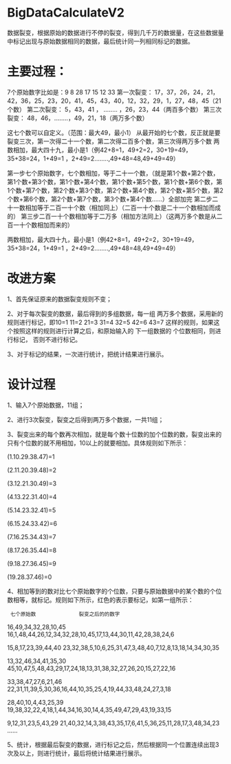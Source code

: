 # BigDataCalculateV2
数据裂变，根据原始的数据进行不停的裂变，得到几千万的数据量，在这些数据量中标记出现与原始数据相同的数据，最后统计同一列相同标记的数据。

# 主要过程：
7个原始数字比如是：9 8 28 17 15 12 33
第一次裂变：
17，37，26，24，21，42，36，25，23，20，41，45，43，40，12，32，29，1，27，48，45（21个数）
第二次裂变：
5，43，41 ， ........ ，26，23，44（两百多个数）
第三次裂变：
48，46，........，49，21，18（两万多个数）

这七个数可以自定义。（范围：最大49，最小1）
从最开始的七个数，反正就是要裂变三次，第一次得二十一个数，第二次得二百多个数，第三次得两万多个数
两数相加，最大四十九，最小是1（例42+8=1，49+2=2，30+19=49，35+38=24，1+49=1 ，2+49=2........,49+48=48,49+49=49）

第一步七个原始数字，七个数相加，等于二十一个数，（就是第1个数+第2个数，第1个数+第3个数，第1个数+第4个数，第1个数+第5个数，第1个数+第6个数，第1个数+第7个数，第2个数+第3个数，第2个数+第4个数，第2个数+第5个数，第2个数+第6个数，第2个数+第7个数，第3个数+第4个数……）全部加完
第二步二十一数相加等于二百一十个数（相加同上）（二百一十个数是二十一个数相加而成的）
第三步二百一十个数相加等于二万多（相加方法同上）（这两万多个数是从二百一十个数相加而来的）

两数相加，最大四十九，最小是1（例42+8=1，49+2=2，30+19=49，35+38=24，1+49=1 ，2+49=2........,49+48=48,49+49=49）

# 改进方案
1、首先保证原来的数据裂变规则不变；

2、对于每次裂变的数据，最后得到的多组数据，每一组 两万多个数据，采用新的规则进行标记，即10=1  11=2  21=3  31=4  32=5  42=6  43=7 这样的规则，如果这个按照这样的规则进行计算之后，和原始输入的 下一组数据的 个位数相同，则进行标记， 否则不进行标记。

3、对于标记的结果，一次进行统计，把统计结果进行展示。


# 设计过程

1、输入7个原始数据，11组；

2、进行3次裂变，裂变之后得到两万多个数据，一共11组；

3、裂变出来的每个数再次相加，就是每个数十位数的加个位数的数，裂变出来的只有个位数的就不用相加，10以上的就要相加。具体规则如下所示：

(1.10.29.38.47)=1

(2.11.20.39.48)=2

(3.12.21.30.49)=3

(4.13.22.31.40)=4

(5.14.23.32.41)=5

(6.15.24.33.42)=6

(7.16.25.34.43)=7

(8.17.26.35.44)=8

(9.18.27.36.45)=9

(19.28.37.46)=0

4、相加等到的数对比七个原始数字的个位数，只要与原始数据中的某个数的个位数相等，就标记。规则如下所示，红色的表示要标记，如第一组所示：

     七个原始数              裂变之后的的数字

16,49,34,32,28,10,45     16,1,48,44,26,12,34,32,28,10,45,17,13,44,30,11,42,28,38,24,6
                           
15,8,17,23,39,44,40      23,32,38,5,10,6,25,31,47,3,48,40,7,12,8,13,18,14,34,30,35

13,32,46,34,41,35,30     45,10,47,5,48,43,29,17,24,18,13,31,38,32,27,26,20,15,27,22,16

33,38,47,27,6,21,46      22,31,11,39,5,30,36,16,44,10,35,25,4,19,44,33,48,24,27,3,18

28,40,10,4,43,25,39      19,38,32,22,4,18,1,44,34,16,30,14,4,35,49,47,29,43,19,33,15

9,12,31,23,5,43,29       21,40,32,14,3,38,43,35,17,6,41,5,36,25,11,28,17,3,48,34,23
……

5、统计，根据最后裂变的数据，进行标记之后，然后根据同一个位置连续出现3次及以上，则进行统计，最后将统计结果进行展示。
